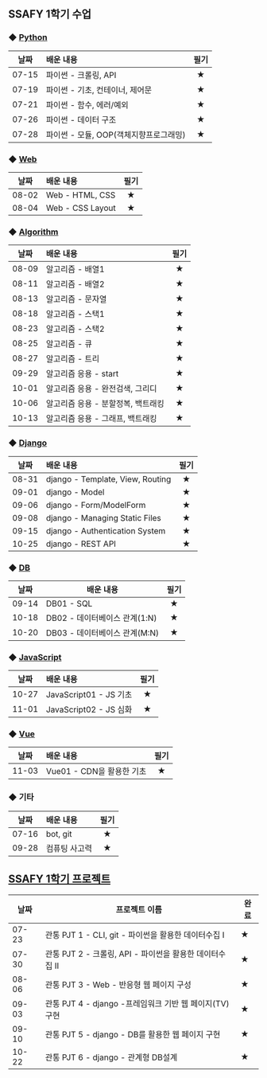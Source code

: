 ## SSAFY 1학기 수업

### ◆ [Python](https://github.com/sohee98/TIL/tree/master/%EB%82%A0%EC%A7%9C%EB%B3%84%20%ED%95%84%EA%B8%B0%20%EC%A0%95%EB%A6%AC/Python)

| 날짜  | 배운 내용                              | 필기 |
| :---: | :------------------------------------- | :--: |
| 07-15 | 파이썬 - 크롤링, API                   |  ★   |
| 07-19 | 파이썬 - 기초, 컨테이너, 제어문        |  ★   |
| 07-21 | 파이썬 - 함수, 에러/예외               |  ★   |
| 07-26 | 파이썬 - 데이터 구조                   |  ★   |
| 07-28 | 파이썬 - 모듈, OOP(객체지향프로그래밍) |  ★   |

### ◆ [Web](https://github.com/sohee98/TIL/tree/master/%EB%82%A0%EC%A7%9C%EB%B3%84%20%ED%95%84%EA%B8%B0%20%EC%A0%95%EB%A6%AC/Web)

| 날짜  | 배운 내용                              | 필기 |
| :---: | :------------------------------------- | :--: |
| 08-02 | Web - HTML, CSS                        |  ★   |
| 08-04 | Web - CSS Layout                       |  ★   |

### ◆ [Algorithm](https://github.com/sohee98/TIL/tree/master/%EB%82%A0%EC%A7%9C%EB%B3%84%20%ED%95%84%EA%B8%B0%20%EC%A0%95%EB%A6%AC/%EC%95%8C%EA%B3%A0%EB%A6%AC%EC%A6%98)

| 날짜  | 배운 내용                          | 필기 |
| :---: | :--------------------------------- | :--: |
| 08-09 | 알고리즘 - 배열1                   |  ★   |
| 08-11 | 알고리즘 - 배열2                   |  ★   |
| 08-13 | 알고리즘 - 문자열                  |  ★   |
| 08-18 | 알고리즘 - 스택1                   |  ★   |
| 08-23 | 알고리즘 - 스택2                   |  ★   |
| 08-25 | 알고리즘 - 큐                      |  ★   |
| 08-27 | 알고리즘 - 트리                    |  ★   |
| 09-29 | 알고리즘 응용 - start              |  ★   |
| 10-01 | 알고리즘 응용 - 완전검색, 그리디   |  ★   |
| 10-06 | 알고리즘 응용 - 분할정복, 백트래킹 |  ★   |
| 10-13 | 알고리즘 응용 - 그래프, 백트래킹   |  ★   |

### ◆ [Django](https://github.com/sohee98/TIL/tree/master/%EB%82%A0%EC%A7%9C%EB%B3%84%20%ED%95%84%EA%B8%B0%20%EC%A0%95%EB%A6%AC/Django)

| 날짜  | 배운 내용                        | 필기 |
| :---: | :------------------------------- | :--: |
| 08-31 | django - Template, View, Routing |  ★   |
| 09-01 | django - Model                   |  ★   |
| 09-06 | django - Form/ModelForm          |  ★   |
| 09-08 | django - Managing Static Files   |  ★   |
| 09-15 | django - Authentication System   |  ★   |
| 10-25 | django - REST API                |  ★   |

### ◆ [DB](https://github.com/sohee98/TIL/tree/master/%EB%82%A0%EC%A7%9C%EB%B3%84%20%ED%95%84%EA%B8%B0%20%EC%A0%95%EB%A6%AC/DB)

| 날짜  | 배운 내용                     | 필기 |
| :---: | ----------------------------- | :--: |
| 09-14 | DB01 - SQL                    |  ★   |
| 10-18 | DB02 - 데이터베이스 관계(1:N) |  ★   |
| 10-20 | DB03 - 데이터베이스 관계(M:N) |  ★   |

### ◆ [JavaScript](https://github.com/sohee98/TIL/tree/master/%EB%82%A0%EC%A7%9C%EB%B3%84%20%ED%95%84%EA%B8%B0%20%EC%A0%95%EB%A6%AC/JavaScript)

| 날짜  | 배운 내용              | 필기 |
| :---: | :--------------------- | :--: |
| 10-27 | JavaScript01 - JS 기초 |  ★   |
| 11-01 | JavaScript02 - JS 심화 |  ★   |

### ◆ [Vue](https://github.com/sohee98/TIL/tree/master/%EB%82%A0%EC%A7%9C%EB%B3%84%20%ED%95%84%EA%B8%B0%20%EC%A0%95%EB%A6%AC/Vue)

| 날짜  | 배운 내용                 | 필기 |
| :---: | :------------------------ | :--: |
| 11-03 | Vue01 - CDN을 활용한 기초 |  ★   |

### ◆ 기타

| 날짜  | 배운 내용     | 필기 |
| :---: | :------------ | :--: |
| 07-16 | bot, git      |  ★   |
| 09-28 | 컴퓨팅 사고력 |  ★   |



## [SSAFY 1학기 프로젝트](https://github.com/sohee98/TIL/tree/master/%EA%B4%80%ED%86%B5%20PJT)

| 날짜  | 프로젝트 이름                                            | 완료 |
| ----- | -------------------------------------------------------- | ---- |
| 07-23 | 관통 PJT 1 - CLI, git - 파이썬을 활용한 데이터수집 I     | ★    |
| 07-30 | 관통 PJT 2 - 크롤링, API - 파이썬을 활용한 데이터수집 II | ★    |
| 08-06 | 관통 PJT 3 - Web - 반응형 웹 페이지 구성                 | ★    |
| 09-03 | 관통 PJT 4 - django -프레임워크 기반 웹 페이지(TV) 구현  | ★    |
| 09-10 | 관통 PJT 5 - django - DB를 활용한 웹 페이지 구현         | ★    |
| 10-22 | 관통 PJT 6 - django - 관계형 DB설계                      | ★    |




